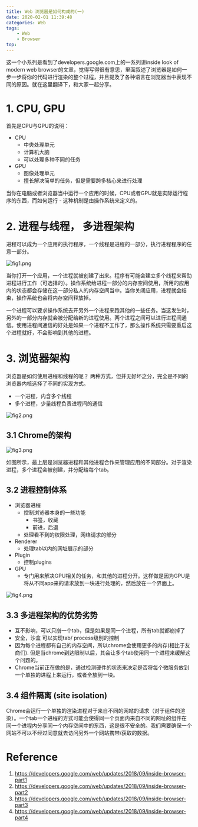 ```yaml
---
title: Web 浏览器是如何构成的(一)
date: 2020-02-01 11:39:48
categories: Web
tags:
    - Web
    - Browser
top:
---
```

这一个小系列是看到了developers.google.com上的一系列讲inside look of modern web browser的文章，觉得写得很有意思，里面叙述了浏览器是如何一步一步将你的代码进行渲染的整个过程，并且提及了各种语言在浏览器当中表现不同的原因。就在这里翻译下，和大家一起分享。

# 1. CPU, GPU

首先是CPU与GPU的说明：
+ CPU
    + 中央处理单元
    + 计算机大脑
    + 可以处理多种不同的任务
+ GPU
    + 图像处理单元
    + 擅长解决简单的任务，但是需要跨多核心来进行处理

当你在电脑或者浏览器当中运行一个应用的时候，CPU或者GPU就是实际运行程序的东西，而如何运行 - 这种机制是由操作系统来定义的。

# 2. 进程与线程， 多进程架构

进程可以成为一个应用的执行程序，一个线程是进程的一部分，执行进程程序的任意一部分。

![fig1.png](https://i.loli.net/2020/02/02/nBacm7IHfkLe6MQ.png)

当你打开一个应用，一个进程就被创建了出来。程序有可能会建立多个线程来帮助进程进行工作（可选择的）。操作系统给进程一部分的内存空间使用，所用的应用内的状态都会存储在这一部分私人的内存空间当中。当你关闭应用，进程就会结束，操作系统也会将内存空间释放掉。

一个进程可以要求操作系统去开另外一个进程来跑其他的一些任务。当这发生时，另外的一部分内存就会被分配给新的进程使用。两个进程之间可以进行进程间通信。使用进程间通信的好处是如果一个进程不工作了，那么操作系统只需要重启这个进程就好，不会影响到其他的进程。

# 3. 浏览器架构

浏览器是如何使用进程和线程的呢？ 两种方式，但并无好坏之分，完全是不同的浏览器内核选择了不同的实现方式。

+ 一个进程，内含多个线程
+ 多个进程，少量线程负责进程间的通信

![fig2.png](https://i.loli.net/2020/02/02/1TRsOX2fBFN3DEg.png)

## 3.1 Chrome的架构

![fig3.png](https://i.loli.net/2020/02/02/Z6f4QiHO1FJCjeL.png)

如图所示，最上层是浏览器进程和其他进程合作来管理应用的不同部分。对于渲染进程，多个进程会被创建，并分配给每个tab。

## 3.2 进程控制体系

+ 浏览器进程
    + 控制浏览器本身的一些功能
        + 书签，收藏
        + 前进，后退
    + 处理看不到的权限处理，网络请求的部分
+ Renderer
    + 处理tab以内的网址展示的部分
+ Plugin
    + 控制plugins
+ GPU
    + 专门用来解决GPU相关的任务，和其他的进程分开。这样做是因为GPU是将从不同app来的请求放到一块进行处理的，然后放在一个界面上。 

![fig4.png](https://i.loli.net/2020/02/02/1BkHY7NX85uPhyI.png)

## 3.3 多进程架构的优势劣势

+ 互不影响，可以只崩一个tab，但是如果是同一个进程，所有tab就都崩掉了
+ 安全，沙盒  可以实现tab/ process级别的控制
+ 因为每个进程都有自己的内存空间，所以chrome会使用更多的内存(相比于友商们). 但是当chrome到达限制以后，其会让多个tab使用同一个进程来缓解这个问题的。
+ Chrome当前正在做的是，通过检测硬件的状态来决定是否将每个微服务放到一个单独的进程上来运行，或者全放到一块。

## 3.4 组件隔离 (site isolation)

Chrome会运行一个单独的渲染进程对于来自不同的网站的请求（对于组件的渲染）。一个tab一个进程的方式可能会使得同一个页面内来自不同的网址的组件在同一个进程内分享同一个内存空间中的东西，这是很不安全的。我们需要确保一个网站不可以不经过同意就去访问另外一个网站携带/获取的数据。

# Reference 
1. https://developers.google.com/web/updates/2018/09/inside-browser-part1
2. https://developers.google.com/web/updates/2018/09/inside-browser-part2
3. https://developers.google.com/web/updates/2018/09/inside-browser-part3
4. https://developers.google.com/web/updates/2018/09/inside-browser-part4 